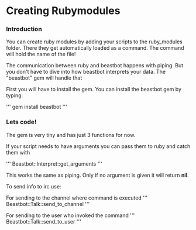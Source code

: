 # Creating Rubymodules

### Introduction

You can create ruby modules by adding your scripts to the ruby_modules folder. There they get automatically loaded as a command. The command will hold the name of the file! 

The communication between ruby and beastbot happens with piping. But you don't have to dive into how beastbot interprets your data. The "beastbot" gem will handle that


First you will have to install the gem. You can install the beastbot gem by typing:

'''
gem install beastbot
'''

### Lets code!

The gem is very tiny and has just 3 functions for now. 

If your script needs to have arguments you can pass them to ruby and catch them with

'''
Beastbot::Interpret::get_arguments
'''

This works the same as piping. Only if no argument is given it will return **nil**.

To send info to irc use:

For sending to the channel where command is executed
'''
Beastbot::Talk::send_to_channel
'''

For sending to the user who invoked the command
'''
Beastbot::Talk::send_to_user
'''

